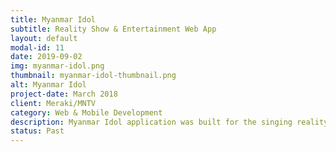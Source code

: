 ```yaml
---
title: Myanmar Idol
subtitle: Reality Show & Entertainment Web App
layout: default
modal-id: 11
date: 2019-09-02
img: myanmar-idol.png
thumbnail: myanmar-idol-thumbnail.png
alt: Myanmar Idol
project-date: March 2018
client: Meraki/MNTV
category: Web & Mobile Development
description: Myanmar Idol application was built for the singing reality show Myanmar Idol's season 3. It acted as a convenient portal for the viewers of the show to find performances of the contestants. It also provides recommendations of videos as per the user's interests. <br/><br/> Key Features - <br/> It acts as a common dashboard to find performances of all artists in one place. <br/> It is easy to find recommendations. <br/><br/> How It Works? <br/> The tech stack consists of Ruby on Rails, Firebase, Android and iOS Swift for the powerful web and mobile apps.
status: Past
---
```

